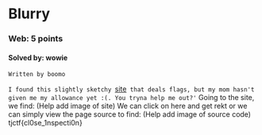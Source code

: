 # Blurry
### Web: 5 points
#### Solved by: wowie
```
Written by boomo
```
`I found this slightly sketchy `<a href='https://blurry.tjctf.org/'>site</a>` that deals flags, but my mom hasn't given me my allowance yet :(. You tryna help me out?'`
Going to the site, we find:
(Help add image of site)
We can click on here and get rekt or we can simply view the page source to find:
(Help add image of source code)
tjctf{cl0se_1nspecti0n}
